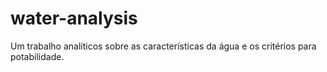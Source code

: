 # water-analysis
Um trabalho analíticos sobre as características da água e os critérios para potabilidade.
